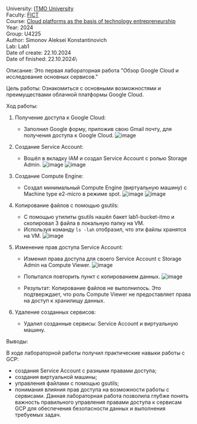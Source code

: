 University: [ITMO University](https://itmo.ru/ru/)\
Faculty: [FICT](https://fict.itmo.ru)\
Course: [Cloud platforms as the basis of technology entrepreneurship](https://itmo-ict-faculty.github.io/cloud-platforms-as-the-basis-of-technology-entrepreneurship/education/labs/)\
Year: 2024\
Group: U4225\
Author: Simonov Aleksei Konstantinovich\
Lab: Lab1\
Date of create: 22.10.2024\
Date of finished: 22.10.2024\

Описание:
Это первая лабораторная работа "Обзор Google Cloud и исследование основных сервисов."

Цель работы:
Ознакомиться с основными возможностями и преимуществами облачной платформы Google Cloud.

Ход работы:

1. Получение доступа к Google Cloud: 
    - Заполнил Google форму, приложив свою Gmail почту, для получения доступа к Google Cloud.
	![image](https://github.com/user-attachments/assets/3a1f6606-4e28-4707-9123-2649f94562d4)
2. Создание Service Account:
    - Вошёл в вкладку IAM и создал Service Account с ролью Storage Admin.
	![image](https://github.com/user-attachments/assets/f12df527-3bc8-45af-87ad-1b1679d5f705)
        ![image](https://github.com/user-attachments/assets/530330ec-c318-4d6a-99ff-d1e552a87ce7)

3. Создание Compute Engine:
    - Создал минимальный Compute Engine (виртуальную машину) с Machine type e2-micro в режиме spot.
	![image](https://github.com/user-attachments/assets/8d4f2873-bebb-40fe-bd01-80f5f373ac64)
        ![image](https://github.com/user-attachments/assets/1e083e49-7aac-4739-b38a-825f60e899e3)


4. Копирование файлов с помощью gsutils:
    - С помощью утилиты gsutils нашёл бакет lab1-bucket-itmo и скопировал 3 файла в локальную папку на VM.
    - Используя команду `ls -lah` отобразил, что эти файлы хранятся на VM.
      ![image](https://github.com/user-attachments/assets/bd5fccd9-8dce-45ca-a60c-4ab562871779)
      
5. Изменение прав доступа Service Account:
    - Изменил права доступа для своего Service Account с Storage Admin на Compute Viewer.
     ![image](https://github.com/user-attachments/assets/b03c4bbf-269a-4040-b232-3d61f0152b0e)

    - Попытался повторить пункт с копированием данных.
![image](https://github.com/user-attachments/assets/1a85f632-b750-43f2-a813-5077689bca5e)

    - Результат: Копирование файлов не выполнилось. Это подтверждает, что роль Compute Viewer не предоставляет права на доступ к хранилищу данных.
6. Удаление созданных сервисов:
    - Удалил созданные сервисы: Service Account и виртуальную машину.

Выводы:

В ходе лабораторной работы получил практические навыки работы с GCP: 
- создания Service Account с разными правами доступа;
- создания виртуальной машины;
- управления файлами с помощью gsutils;
- понимания влияния прав доступа на возможности работы с сервисами. 
Данная лабораторная работа позволила глубже понять важность правильного управления правами доступа к сервисам GCP для обеспечения безопасности данных и выполнения требуемых задач.
